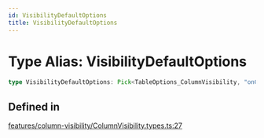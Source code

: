 ```yaml
---
id: VisibilityDefaultOptions
title: VisibilityDefaultOptions
---
```


# Type Alias: VisibilityDefaultOptions

```ts
type VisibilityDefaultOptions: Pick<TableOptions_ColumnVisibility, "onColumnVisibilityChange">;
```

## Defined in

[features/column-visibility/ColumnVisibility.types.ts:27](https://github.com/TanStack/table/blob/b1e6b79157b0debc7222660572b06c8b857f4605/packages/table-core/src/features/column-visibility/ColumnVisibility.types.ts#L27)
